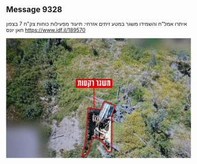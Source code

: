 ## Message 9328

איתרו אמל"ח והשמידו משגר במטע זיתים אזרחי:
תיעוד מפעילות כוחות צק"ח 7 בצפון חאן יונס
https://www.idf.il/189570

![Photo](./9328/9328_photo.jpg)
